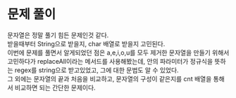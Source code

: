 # 문제 풀이
 문자열은 정말 풀기 힘든 문제인것 같다.   
 받을때부터 String으로 받을지, char 배열로 받을지 고민된다.    
 이번에 문제를 풀면서 알게되었던 점은 a,e,i,o,u를 모두 제거한 문자열을 만들기 위해서 고민하다가 replaceAll이라는 메서드를 사용해봤는데, 안의 파라미터가 정규식을 뜻하는 regex를 string으로 받고있었고, 그에 대한 문법도 알 수 있었다.   
 그 외에는 문자열의 끝과 처음을 비교하고, 문자열의 구성이 같은지를 cnt 배열을 통해서 비교하면 되는 간단한 문제이다.